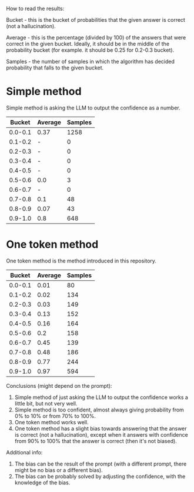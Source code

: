 How to read the results:

Bucket - this is the bucket of probabilities that the given answer is correct (not a hallucination).

Average - this is the percentage (divided by 100) of the answers that were 
correct in the given bucket. Ideally, it should be in the middle of the 
probability bucket (for example. it should be 0.25 for 0.2-0.3 bucket).

Samples - the number of samples in which the algorithm has decided probability that falls to the given bucket.

# Simple method

Simple method is asking the LLM to output the confidence as a number.

| Bucket       | Average | Samples |
|--------------|---------|---------|
| 0.0-0.1      | 0.37    | 1258    |
| 0.1-0.2      | -       | 0       |
| 0.2-0.3      | -       | 0       |
| 0.3-0.4      | -       | 0       |
| 0.4-0.5      | -       | 0       |
| 0.5-0.6      | 0.0     | 3       |
| 0.6-0.7      | -       | 0       |
| 0.7-0.8      | 0.1     | 48      |
| 0.8-0.9      | 0.07    | 43      |
| 0.9-1.0      | 0.8     | 648     |

# One token method

One token method is the method introduced in this repository.

| Bucket       | Average | Samples |
|--------------|---------|---------|
| 0.0-0.1      | 0.01    | 80      |
| 0.1-0.2      | 0.02    | 134     |
| 0.2-0.3      | 0.03    | 149     |
| 0.3-0.4      | 0.13    | 152     |
| 0.4-0.5      | 0.16    | 164     |
| 0.5-0.6      | 0.2     | 158     |
| 0.6-0.7      | 0.45    | 139     |
| 0.7-0.8      | 0.48    | 186     |
| 0.8-0.9      | 0.77    | 244     |
| 0.9-1.0      | 0.97    | 594     |

Conclusions (might depend on the prompt):
1. Simple method of just asking the LLM to output the confidence works a little bit, but not very well.
2. Simple method is too confident, almost always giving probability from 0% to 10% or from 70% to 100%.
3. One token method works well.
4. One token method has a slight bias towards answering that the answer is correct (not a hallucination), except when it answers with confidence from 90% to 100% that the answer is correct (then it's not biased).

Additional info:
1. The bias can be the result of the prompt (with a different prompt, there might be no bias or a different bias).
2. The bias can be probably solved by adjusting the confidence, with the 
   knowledge of the bias.